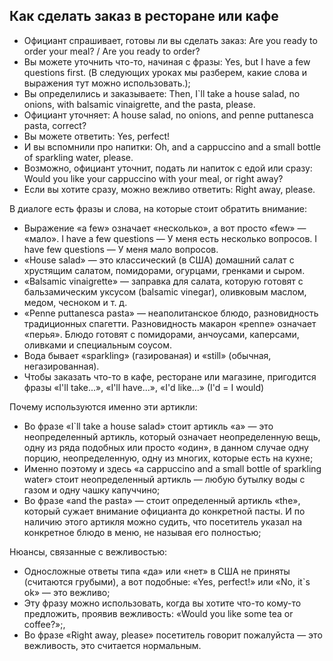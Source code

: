 ## Как сделать заказ в ресторане или кафе 

* Официант спрашивает, готовы ли вы сделать заказ: Are you ready to order your meal? / Are you ready to order?
* Вы можете уточнить что-то, начиная с фразы: Yes, but I have a few questions first. (В следующих уроках мы разберем, какие слова и выражения тут можно использовать.);
* Вы определились и заказываете: Then, I`ll take a house salad, no onions, with balsamic vinaigrette, and the pasta, please.
* Официант уточняет: A house salad, no onions, and penne puttanesca pasta, correct?
* Вы можете ответить: Yes, perfect!
* И вы вспомнили про напитки: Oh, and a cappuccino and a small bottle of sparkling water, please.
* Возможно, официант уточнит, подать ли напиток с едой или сразу: Would you like your cappuccino with your meal, or right away?
* Если вы хотите сразу, можно вежливо ответить: Right away, please.

В диалоге есть фразы и слова, на которые стоит обратить внимание:

* Выражение «a few» означает «несколько», а вот просто «few» — «мало». I have a few questions — У меня есть несколько вопросов. I have few questions — У меня мало вопросов.
* «House salad» — это классический (в США) домашний салат с хрустящим салатом, помидорами, огурцами, гренками и сыром.
* «Balsamic vinaigrette» — заправка для салата, которую готовят с бальзамическим уксусом (balsamic vinegar), оливковым маслом, медом, чесноком и т. д.
* «Penne puttanesca pasta» — неаполитанское блюдо, разновидность традиционных спагетти. Разновидность макарон «penne» означает «перья». Блюдо готовят с помидорами, анчоусами, каперсами, оливками и специальным соусом.
* Вода бывает «sparkling» (газированая) и «still» (обычная, негазированная).
* Чтобы заказать что-то в кафе, ресторане или магазине, пригодится фразы «I'll take...», «I'll have...», «I'd like...» (I'd = I would)

Почему используются именно эти артикли:

* Во фразе «I`ll take a house salad» стоит артикль «а» — это неопределенный артикль, который означает неопределенную вещь, одну из ряда подобных или просто «один», в данном случае одну порцию, неопределенную, одну из многих, которые есть на кухне;
* Именно поэтому и здесь «a cappuccino and a small bottle of sparkling water» стоит неопределенный артикль — любую бутылку воды с газом и одну чашку капуччино;
* Во фразе «and the pasta» — стоит определенный артикль «the», который сужает внимание официанта до конкретной пасты. И по наличию этого артикля можно судить, что посетитель указал на конкретное блюдо в меню, не называя его полностью;

Нюансы, связанные с вежливостью:

* Односложные ответы типа «да» или «нет» в США не приняты (считаются грубыми), а вот подобные: «Yes, perfect!» или «No, it`s ok» — это вежливо;
* Эту фразу можно использовать, когда вы хотите что-то кому-то предложить, проявив вежливость: «Would you like some tea or coffee?»;,
* Во фразе «Right away, please» посетитель говорит пожалуйста — это вежливость, это считается нормальным.

